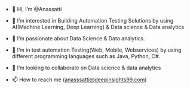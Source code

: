 - 👋 Hi, I’m @Anassatti
- 👀 I’m interested in Building Automation Testing Solutions by using AI(Machine Learning, Deep Learning)
& Data science & Data analytics 

- 🌱 I’m passionate about Data Science & Data analytics.
- 🌱 I’m in test automation Testing(Web, Mobile, Webservices) by using different programming languages such as Java, Python, C#.
- 💞️ I’m looking to collaborate on Data science & data analytics 
- 📫 How to reach me (anasssatti@deepinsights99.com)

<!---
Anassatti/Anassatti is a ✨ special ✨ repository because its `README.md` (this file) appears on your GitHub profile.
You can click the Preview link to take a look at your changes.
--->
